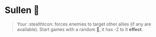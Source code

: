 # __Sullen__ 🐙 
> Your :stealthIcon: forces enemies to target other allies (if any are available). Start games with a random :test_tube:, it has -2 to it __effect__.
